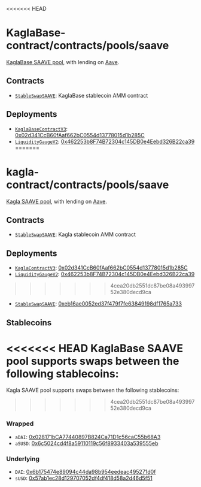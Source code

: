 <<<<<<< HEAD
# KaglaBase-contract/contracts/pools/saave

[KaglaBase SAAVE pool](https://www.KaglaBase.fi/saave), with lending on [Aave](https://aave.com/).

## Contracts

* [`StableSwapSAAVE`](StableSwapSAAVE.vy): KaglaBase stablecoin AMM contract

## Deployments

* [`KaglaBaseContractV3`](../../tokens/KaglaTokenV3.vy): [0x02d341CcB60fAaf662bC0554d13778015d1b285C](https://etherscan.io/address/0x02d341CcB60fAaf662bC0554d13778015d1b285C)
* [`LiquidityGaugeV2`](https://github.com/KaglaBasefi/KaglaBase-dao-contracts/blob/master/contracts/gauges/LiquidityGaugeV2.vy): [0x462253b8F74B72304c145DB0e4Eebd326B22ca39](https://etherscan.io/address/0x462253b8F74B72304c145DB0e4Eebd326B22ca39)
=======
# kagla-contract/contracts/pools/saave

[Kagla SAAVE pool](https://www.kagla.finance/saave), with lending on [Aave](https://aave.com/).

## Contracts

* [`StableSwapSAAVE`](StableSwapSAAVE.vy): Kagla stablecoin AMM contract

## Deployments

* [`KaglaContractV3`](../../tokens/KaglaTokenV3.vy): [0x02d341CcB60fAaf662bC0554d13778015d1b285C](https://etherscan.io/address/0x02d341CcB60fAaf662bC0554d13778015d1b285C)
* [`LiquidityGaugeV2`](https://github.com/kagla-finance/kagla-dao-contracts/blob/master/contracts/gauges/LiquidityGaugeV2.vy): [0x462253b8F74B72304c145DB0e4Eebd326B22ca39](https://etherscan.io/address/0x462253b8F74B72304c145DB0e4Eebd326B22ca39)
>>>>>>> 4cea20db2551dc87be08a49399752e380decd9ca
* [`StableSwapSAAVE`](StableSwapSAAVE.vy): [0xeb16ae0052ed37f479f7fe63849198df1765a733](https://etherscan.io/address/0xeb16ae0052ed37f479f7fe63849198df1765a733)

## Stablecoins

<<<<<<< HEAD
KaglaBase SAAVE pool supports swaps between the following stablecoins:
=======
Kagla SAAVE pool supports swaps between the following stablecoins:
>>>>>>> 4cea20db2551dc87be08a49399752e380decd9ca

### Wrapped

* `aDAI`: [0x028171bCA77440897B824Ca71D1c56caC55b68A3](https://etherscan.io/address/0x028171bCA77440897B824Ca71D1c56caC55b68A3)
* `aSUSD`: [0x6c5024cd4f8a59110119c56f8933403a539555eb](https://etherscan.io/address/0x6c5024cd4f8a59110119c56f8933403a539555eb)

### Underlying

* `DAI`: [0x6b175474e89094c44da98b954eedeac495271d0f](https://etherscan.io/token/0x6b175474e89094c44da98b954eedeac495271d0f)
* `sUSD`: [0x57ab1ec28d129707052df4df418d58a2d46d5f51](https://etherscan.io/token/0x57ab1ec28d129707052df4df418d58a2d46d5f51)
